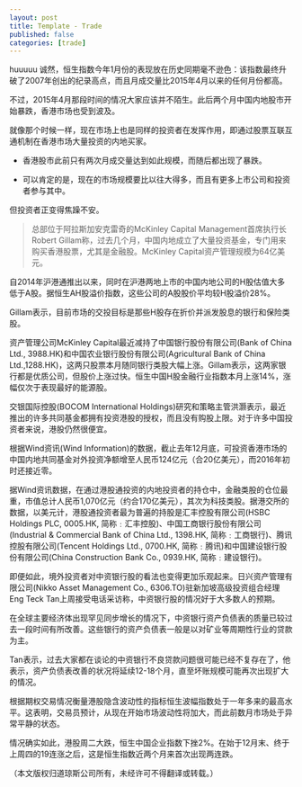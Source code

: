 ```yaml
---
layout: post
title: Template - Trade
published: false
categories: [trade]
---
```

huuuuu 诚然，恒生指数今年1月份的表现放在历史同期毫不逊色：该指数最终升破了2007年创出的纪录高点，而且月成交量比2015年4月以来的任何月份都高。

不过，2015年4月那段时间的情况大家应该并不陌生。此后两个月中国内地股市开始暴跌，香港市场也受到波及。

就像那个时候一样，现在市场上也是同样的投资者在发挥作用，即通过股票互联互通机制在香港市场大量投资的内地买家。

* 香港股市此前只有两次月成交量达到如此规模，而随后都出现了暴跌。

* 可以肯定的是，现在的市场规模要比以往大得多，而且有更多上市公司和投资者参与其中。

但投资者正变得焦躁不安。

> 总部位于阿拉斯加安克雷奇的McKinley Capital Management首席执行长Robert Gillam称，过去几个月，中国内地成立了大量投资基金，专门用来购买香港股票，尤其是金融股。McKinley Capital资产管理规模为64亿美元。

自2014年沪港通推出以来，同时在沪港两地上市的中国内地公司的H股估值大多低于A股。据恒生AH股溢价指数，这些公司的A股股价平均较H股溢价28%。

Gillam表示，目前市场的交投目标是那些H股存在折价并派发股息的银行和保险类股。

资产管理公司McKinley Capital最近减持了中国银行股份有限公司(Bank of China Ltd., 3988.HK)和中国农业银行股份有限公司(Agricultural Bank of China Ltd.,1288.HK)，这两只股票本月随同银行类股大幅上涨。Gillam表示，这两家银行都是优质公司，但股价上涨过快。恒生中国H股金融行业指数本月上涨14%，涨幅仅次于表现最好的能源股。

交银国际控股(BOCOM International Holdings)研究和策略主管洪灏表示，最近推出的许多共同基金都拥有投资港股的授权，而且没有购股上限。对于许多中国投资者来说，港股仍然很便宜。

根据Wind资讯(Wind Information)的数据，截止去年12月底，可投资香港市场的中国内地共同基金对外投资净额增至人民币124亿元（合20亿美元），而2016年初时还接近零。

据Wind资讯数据，在通过港股通投资的内地投资者的持仓中，金融类股的仓位最重，市值总计人民币1,070亿元（约合170亿美元），其次为科技类股。据港交所的数据，以美元计，港股通投资者最为普遍的持股是汇丰控股有限公司(HSBC Holdings PLC, 0005.HK, 简称﹕汇丰控股)、中国工商银行股份有限公司(Industrial & Commercial Bank of China Ltd., 1398.HK, 简称﹕工商银行)、腾讯控股有限公司(Tencent Holdings Ltd., 0700.HK, 简称﹕腾讯)和中国建设银行股份有限公司(China Construction Bank Co., 0939.HK, 简称﹕建设银行)。

即便如此，境外投资者对中资银行股的看法也变得更加乐观起来。日兴资产管理有限公司(Nikko Asset Management Co., 6306.TO)驻新加坡高级投资组合经理Eng Teck Tan上周接受电话采访称，中资银行股的情况好于大多数人的预期。

在全球主要经济体出现罕见同步增长的情况下，中资银行资产负债表的质量已较过去一段时间有所改善。这些银行的资产负债表一般是以对矿业等周期性行业的贷款为主。

Tan表示，过去大家都在谈论的中资银行不良贷款问题很可能已经不复存在了，他表示，资产负债表改善的状况将延续12-18个月，直至坏账规模可能再次出现扩大的情况。

根据期权交易情况衡量港股隐含波动性的指标恒生波幅指数处于一年多来的最高水平。这表明，交易员预计，从现在开始市场波动性将加大，而此前数月市场处于异常平静的状态。

情况确实如此，港股周二大跌，恒生中国企业指数下挫2%。在始于12月末、终于上周四的19连涨之后，这是恒生指数近两个月来首次出现两连跌。

（本文版权归道琼斯公司所有，未经许可不得翻译或转载。）
